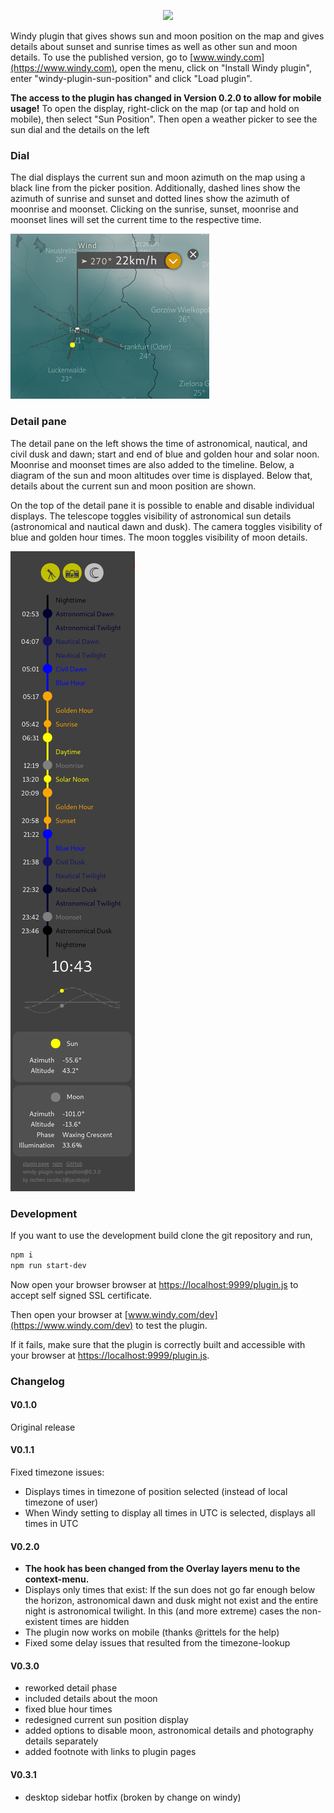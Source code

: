 <p align="center"><img src="https://www.windy.com/img/logo201802/logo-full-windycom-gray-v3.svg"></p>

Windy plugin that gives shows sun and moon position on the map and gives details about sunset and sunrise times as well as other sun and moon details. To use the published version, go to [www.windy.com](https://www.windy.com), open the menu, click on "Install Windy plugin", enter "windy-plugin-sun-position" and click "Load plugin".

**The access to the plugin has changed in Version 0.2.0 to allow for mobile usage!**
To open the display, right-click on the map (or tap and hold on mobile), then select "Sun Position". Then open a weather picker to see the sun dial and the details on the left

### Dial
The dial displays the current sun and moon azimuth on the map using a black line from the picker position. Additionally, dashed lines show the azimuth of sunrise and sunset and dotted lines show the azimuth of moonrise and moonset. Clicking on the sunrise, sunset, moonrise and moonset lines will set the current time to the respective time.

![Sun dial](pictures/sundial.jpg?raw=true "Sun dial")

### Detail pane
The detail pane on the left shows the time of astronomical, nautical, and civil dusk and dawn; start and end of blue and golden hour and solar noon. Moonrise and moonset times are also added to the timeline. Below, a diagram of the sun and moon altitudes over time is displayed. Below that, details about the current sun and moon position are shown.

On the top of the detail pane it is possible to enable and disable individual displays. The telescope toggles visibility of astronomical sun details (astronomical and nautical dawn and dusk). The camera toggles visibility of blue and golden hour times. The moon toggles visibility of moon details.

![Sun detail pane](pictures/sundetail.jpg?raw=true "Sun detail pane")

### Development
If you want to use the development build clone the git repository and run,
```sh
npm i
npm run start-dev
```
Now open your browser browser at [https://localhost:9999/plugin.js](https://localhost:9999/plugin.js) to accept self signed SSL certificate.

Then open your browser at [www.windy.com/dev](https://www.windy.com/dev) to test the plugin.

If it fails, make sure that the plugin is correctly built and accessible with your browser at [https://localhost:9999/plugin.js](https://localhost:9999/plugin.js).

### Changelog
#### V0.1.0
Original release
#### V0.1.1
Fixed timezone issues:
- Displays times in timezone of position selected (instead of local timezone of user)
- When Windy setting to display all times in UTC is selected, displays all times in UTC
#### V0.2.0
- **The hook has been changed from the Overlay layers menu to the context-menu.**
- Displays only times that exist: If the sun does not go far enough below the horizon, astronomical dawn and dusk might not exist and the entire night is astronomical twilight. In this (and more extreme) cases the non-existent times are hidden
- The plugin now works on mobile (thanks @rittels for the help)
- Fixed some delay issues that resulted from the timezone-lookup
#### V0.3.0
- reworked detail phase
- included details about the moon
- fixed blue hour times
- redesigned current sun position display
- added options to disable moon, astronomical details and photography details separately
- added footnote with links to plugin pages
#### V0.3.1
- desktop sidebar hotfix (broken by change on windy)
